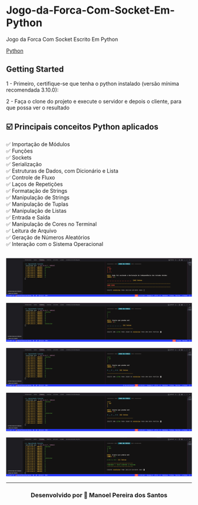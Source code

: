 # Jogo-da-Forca-Com-Socket-Em-Python


Jogo da Forca Com Socket Escrito Em Python

[Python](https://www.python.org/)

## Getting Started

1 - Primeiro, certifique-se que tenha o python instalado (versão mínima recomendada 3.10.0):

2 - Faça o clone do projeto e execute o servidor e depois o cliente, para que possa ver o resultado

## ☑️ Principais conceitos Python aplicados

✅ Importação de Módulos <br/>
✅ Funções<br/>
✅ Sockets<br/>
✅ Serialização<br/>
✅ Estruturas de Dados, com Dicionário e Lista<br/>
✅ Controle de Fluxo<br/>
✅ Laços de Repetições<br/>
✅ Formatação de Strings<br/>
✅ Manipulação de Strings<br/>
✅ Manipulação de Tuplas<br/>
✅ Manipulação de Listas<br/>
✅ Entrada e Saída<br/>
✅ Manipulação de Cores no Terminal<br/>
✅ Leitura de Arquivo<br/>
✅ Geração de Números Aleatórios<br/>
✅ Interação com o Sistema Operacional<br/>

##


![alt text](images/image.png)

![alt text](images/image-1.png)

![alt text](images/image-2.png)

![alt text](images/image-3.png)

![alt text](images/image-4.png)


---

<h3 align="center">Desenvolvido por  🤖  Manoel Pereira dos Santos </h3>
